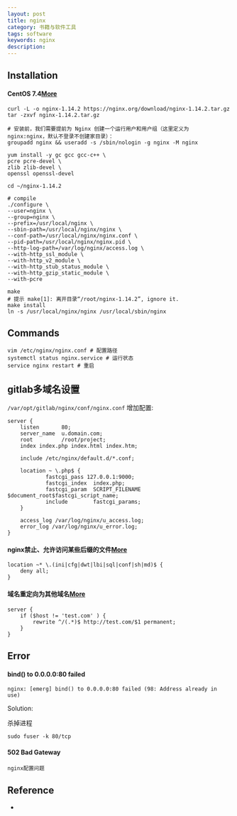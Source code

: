```yaml
---
layout: post
title: nginx
category: 书籍与软件工具
tags: software
keywords: nginx
description: 
---
```


## Installation

#### CentOS 7.4[More](https://slimkit.github.io/plus/guide/installation/build-install-nginx.html#%E4%B8%8B%E8%BD%BD)

```
curl -L -o nginx-1.14.2 https://nginx.org/download/nginx-1.14.2.tar.gz
tar -zxvf nginx-1.14.2.tar.gz

# 安装前，我们需要提前为 Nginx 创建一个运行用户和用户组（这里定义为 nginx:nginx，默认不登录不创建家目录）：
groupadd nginx && useradd -s /sbin/nologin -g nginx -M nginx

yum install -y gc gcc gcc-c++ \
pcre pcre-devel \
zlib zlib-devel \
openssl openssl-devel

cd ~/nginx-1.14.2

# compile
./configure \
--user=nginx \
--group=nginx \
--prefix=/usr/local/nginx \
--sbin-path=/usr/local/nginx/nginx \
--conf-path=/usr/local/nginx/nginx.conf \
--pid-path=/usr/local/nginx/nginx.pid \
--http-log-path=/var/log/nginx/access.log \
--with-http_ssl_module \
--with-http_v2_module \
--with-http_stub_status_module \
--with-http_gzip_static_module \
--with-pcre

make
# 提示 make[1]: 离开目录“/root/nginx-1.14.2”, ignore it.
make install
ln -s /usr/local/nginx/nginx /usr/local/sbin/nginx
```

## Commands

```
vim /etc/nginx/nginx.conf # 配置路径
systemctl status nginx.service # 运行状态
service nginx restart # 重启
```

## gitlab多域名设置

`/var/opt/gitlab/nginx/conf/nginx.conf` 增加配置:

```
server {
    listen       80;
    server_name  u.domain.com;
    root         /root/project;
    index index.php index.html index.htm;

    include /etc/nginx/default.d/*.conf;

    location ~ \.php$ {
            fastcgi_pass 127.0.0.1:9000;
            fastcgi_index  index.php;
            fastcgi_param  SCRIPT_FILENAME  $document_root$fastcgi_script_name;
            include        fastcgi_params;
    }

    access_log /var/log/nginx/u_access.log;
    error_log /var/log/nginx/u_error.log;
}
```

#### nginx禁止、允许访问某些后缀的文件[More](https://blog.csdn.net/qq_16399991/article/details/76577622)


```
location ~* \.(ini|cfg|dwt|lbi|sql|conf|sh|md)$ {    
    deny all;    
}
```

#### 域名重定向为其他域名[More](http://blog.51cto.com/lsxme/2057259)

```
server {
    if ($host != 'test.com' ) {
        rewrite ^/(.*)$ http://test.com/$1 permanent;
    }
}
```

## Error

#### bind() to 0.0.0.0:80 failed

```
nginx: [emerg] bind() to 0.0.0.0:80 failed (98: Address already in use)
```

Solution:

杀掉进程

```
sudo fuser -k 80/tcp
```

#### 502 Bad Gateway

```
nginx配置问题
```

## Reference

* 